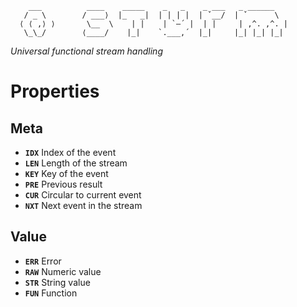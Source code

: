 ```
    ___          ____    _____    _   _    _ ___   _ ______
   / _ \        / ___⟩  |_   _|  | | | |  | ˇ__/  | ˇ      \
  ⟨ ⟨ ,⟩ ⟩       \__  \    | |    | `–´ |  | |     | ,^. ,^. |
   \_\_/        ⟨____/    |_|    `.___,´  |_|     |_| |_| |_|

```

*Universal functional stream handling*

# Properties
## Meta
- **`IDX`** Index of the event
- **`LEN`** Length of the stream
- **`KEY`** Key of the event
- **`PRE`** Previous result
- **`CUR`** Circular to current event
- **`NXT`** Next event in the stream

## Value
- **`ERR`** Error
- **`RAW`** Numeric value
- **`STR`** String value
- **`FUN`** Function
